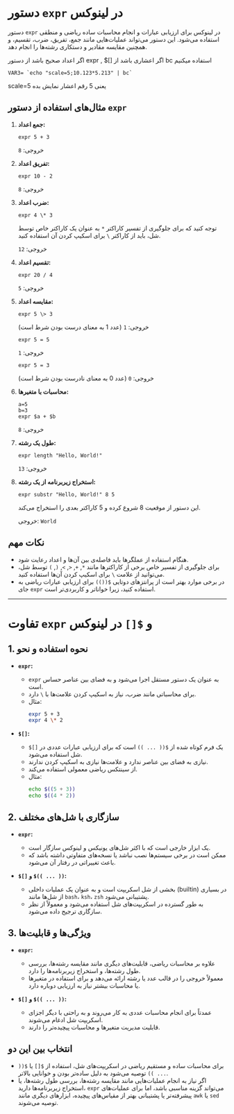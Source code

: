 
# دستور `expr` در لینوکس

دستور `expr` در لینوکس برای ارزیابی عبارات و انجام محاسبات ساده ریاضی و منطقی استفاده می‌شود. این دستور می‌تواند عملیات‌هایی مانند جمع، تفریق، ضرب، تقسیم، و همچنین مقایسه مقادیر و دستکاری رشته‌ها را انجام دهد.


اگر اعداد صحیح باشد از دستور expr , $[] اگر اعشاری باشد از bc استفاده میکنیم

```
VAR3= `echo "scale=5;10.123*5.213" | bc`
```

scale=5
یعنی 5 رقم اعشار نمایش بده

## مثال‌های استفاده از دستور `expr`

1. **جمع اعداد:**
   ```
   expr 5 + 3
   ```
   خروجی: `8`

2. **تفریق اعداد:**
   ```
   expr 10 - 2
   ```
   خروجی: `8`

3. **ضرب اعداد:**
   ```
   expr 4 \* 3
   ```
   توجه کنید که برای جلوگیری از تفسیر کاراکتر `*` به عنوان یک کاراکتر خاص توسط شل، باید از کاراکتر `\` برای اسکیپ کردن آن استفاده کنید.

   خروجی: `12`

4. **تقسیم اعداد:**
   ```
   expr 20 / 4
   ```
   خروجی: `5`

5. **مقایسه اعداد:**
   ```
   expr 5 \> 3
   ```
   خروجی: `1` (عدد 1 به معنای درست بودن شرط است)

   ```
   expr 5 = 5
   ```
   خروجی: `1`

   ```
   expr 5 = 3
   ```
   خروجی: `0` (عدد 0 به معنای نادرست بودن شرط است)

6. **محاسبات با متغیرها:**
   ```
   a=5
   b=3
   expr $a + $b
   ```
   خروجی: `8`

7. **طول یک رشته:**
   ```
   expr length "Hello, World!"
   ```
   خروجی: `13`

8. **استخراج زیربرنامه از یک رشته:**
   ```
   expr substr "Hello, World!" 8 5
   ```
   این دستور از موقعیت 8 شروع کرده و 5 کاراکتر بعدی را استخراج می‌کند.

   خروجی: `World`

## نکات مهم

- هنگام استفاده از عملگرها باید فاصله‌ی بین آن‌ها و اعداد رعایت شود.
- برای جلوگیری از تفسیر خاص برخی از کاراکترها مانند `*`, `+`, `<`, `>`, `(`, `)` توسط شل، می‌توانید از علامت `\` برای اسکیپ کردن آن‌ها استفاده کنید.
- در برخی موارد بهتر است از پرانتزهای دوتایی `$(())` برای ارزیابی عبارات ریاضی به جای `expr` استفاده کنید، زیرا خواناتر و کاربردی‌تر است.

---

# تفاوت `expr` و `$[]` در لینوکس

## 1. نحوه استفاده و نحو

- **`expr`:**
  - `expr` به عنوان یک دستور مستقل اجرا می‌شود و به فضای بین عناصر حساس است.
  - برای محاسباتی مانند ضرب، نیاز به اسکیپ کردن علامت‌ها با `\` دارد.
  - مثال:
    ```bash
    expr 5 + 3
    expr 4 \* 2
    ```

- **`$[]`:**
  - `$[]` یک فرم کوتاه شده از `$(( ... ))` است که برای ارزیابی عبارات عددی در شل استفاده می‌شود.
  - نیازی به فضای بین عناصر ندارد و علامت‌ها نیازی به اسکیپ کردن ندارند.
  - از سینتکس ریاضی معمولی استفاده می‌کند.
  - مثال:
    ```bash
    echo $((5 + 3))
    echo $((4 * 2))
    ```

## 2. سازگاری با شل‌های مختلف

- **`expr`:**
  - یک ابزار خارجی است که با اکثر شل‌های یونیکس و لینوکس سازگار است.
  - ممکن است در برخی سیستم‌ها نصب نباشد یا نسخه‌های متفاوتی داشته باشد که باعث تغییراتی در رفتار آن می‌شود.

- **`$[]` و `$(( ... ))`:**
  - بخشی از شل اسکریپت است و به عنوان یک عملیات داخلی (builtin) در بسیاری از شل‌ها مانند `bash`، `ksh`، `zsh` پشتیبانی می‌شود.
  - به طور گسترده در اسکریپت‌های شل استفاده می‌شود و معمولاً از نظر سازگاری ترجیح داده می‌شود.

## 3. ویژگی‌ها و قابلیت‌ها

- **`expr`:**
  - علاوه بر محاسبات ریاضی، قابلیت‌های دیگری مانند مقایسه رشته‌ها، بررسی طول رشته‌ها، و استخراج زیربرنامه‌ها را دارد.
  - معمولاً خروجی را در قالب عدد یا رشته ارائه می‌دهد و برای استفاده در متغیرها یا محاسبات بیشتر نیاز به ارزیابی دوباره دارد.

- **`$[]` و `$(( ... ))`:**
  - عمدتاً برای انجام محاسبات عددی به کار می‌روند و به راحتی با دیگر اجزای اسکریپت شل ادغام می‌شوند.
  - قابلیت مدیریت متغیرها و محاسبات پیچیده‌تر را دارند.

## انتخاب بین این دو
- برای محاسبات ساده و مستقیم ریاضی در اسکریپت‌های شل، استفاده از `$[]` یا `$(( ... ))` توصیه می‌شود به دلیل ساده‌تر بودن و خوانایی بالاتر.
- اگر نیاز به انجام عملیات‌هایی مانند مقایسه رشته‌ها، بررسی طول رشته‌ها، یا استخراج زیربرنامه‌ها دارید، `expr` می‌تواند گزینه مناسبی باشد، اما برای عملیات‌های پیشرفته‌تر یا پشتیبانی بهتر از مقیاس‌های پیچیده، ابزارهای دیگری مانند `awk` یا `sed` توصیه می‌شوند.
